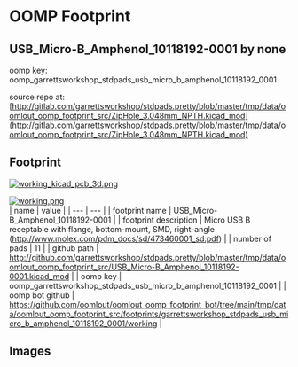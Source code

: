 # OOMP Footprint  
## USB_Micro-B_Amphenol_10118192-0001  by none  
  
oomp key: oomp_garrettsworkshop_stdpads_usb_micro_b_amphenol_10118192_0001  
  
source repo at: [http://gitlab.com/garrettsworkshop/stdpads.pretty/blob/master/tmp/data/oomlout_oomp_footprint_src/ZipHole_3.048mm_NPTH.kicad_mod](http://gitlab.com/garrettsworkshop/stdpads.pretty/blob/master/tmp/data/oomlout_oomp_footprint_src/ZipHole_3.048mm_NPTH.kicad_mod)  
## Footprint  
  
[![working_kicad_pcb_3d.png](working_kicad_pcb_3d_600.png)](working_kicad_pcb_3d.png)  
  
[![working.png](working_600.png)](working.png)  
| name | value | 
| --- | --- | 
| footprint name | USB_Micro-B_Amphenol_10118192-0001 | 
| footprint description | Micro USB B receptable with flange, bottom-mount, SMD, right-angle (http://www.molex.com/pdm_docs/sd/473460001_sd.pdf) | 
| number of pads | 11 | 
| github path | http://github.com/garrettsworkshop/stdpads.pretty/blob/master/tmp/data/oomlout_oomp_footprint_src/USB_Micro-B_Amphenol_10118192-0001.kicad_mod | 
| oomp key | oomp_garrettsworkshop_stdpads_usb_micro_b_amphenol_10118192_0001 | 
| oomp bot github | https://github.com/oomlout/oomlout_oomp_footprint_bot/tree/main/tmp/data/oomlout_oomp_footprint_src/footprints/garrettsworkshop_stdpads_usb_micro_b_amphenol_10118192_0001/working | 
## Images  
